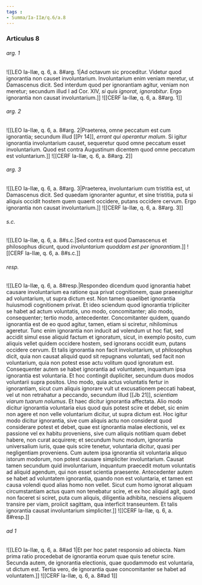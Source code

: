 ```yaml
---
tags : 
- Summa/Ia-IIæ/q.6/a.8
---
```


### Articulus 8

###### arg. 1
![[LEO Ia-IIæ, q. 6, a. 8#arg. 1|Ad octavum sic proceditur. Videtur quod ignorantia non causet involuntarium. Involuntarium enim veniam meretur, ut Damascenus dicit. Sed interdum quod per ignorantiam agitur, veniam non meretur; secundum illud I ad Cor. XIV, *si quis ignorat, ignorabitur*. Ergo ignorantia non causat involuntarium.]]
![[CERF Ia-IIæ, q. 6, a. 8#arg. 1]]

###### arg. 2
![[LEO Ia-IIæ, q. 6, a. 8#arg. 2|Praeterea, omne peccatum est cum ignorantia; secundum illud [[Pr 14]], *errant qui operantur malum*. Si igitur ignorantia involuntarium causet, sequeretur quod omne peccatum esset involuntarium. Quod est contra Augustinum dicentem quod omne peccatum est voluntarium.]]
![[CERF Ia-IIæ, q. 6, a. 8#arg. 2]]

###### arg. 3
![[LEO Ia-IIæ, q. 6, a. 8#arg. 3|Praeterea, involuntarium cum tristitia est, ut Damascenus dicit. Sed quaedam ignoranter aguntur, et sine tristitia, puta si aliquis occidit hostem quem quaerit occidere, putans occidere cervum. Ergo ignorantia non causat involuntarium.]]
![[CERF Ia-IIæ, q. 6, a. 8#arg. 3]]

###### s.c.
![[LEO Ia-IIæ, q. 6, a. 8#s.c.|Sed contra est quod Damascenus et philosophus dicunt, quod *involuntarium quoddam est per ignorantiam*.]]
![[CERF Ia-IIæ, q. 6, a. 8#s.c.]]

###### resp.
![[LEO Ia-IIæ, q. 6, a. 8#resp.|Respondeo dicendum quod ignorantia habet causare involuntarium ea ratione qua privat cognitionem, quae praeexigitur ad voluntarium, ut supra dictum est. Non tamen quaelibet ignorantia huiusmodi cognitionem privat. Et ideo sciendum quod ignorantia tripliciter se habet ad actum voluntatis, uno modo, concomitanter; alio modo, consequenter; tertio modo, antecedenter. Concomitanter quidem, quando ignorantia est de eo quod agitur, tamen, etiam si sciretur, nihilominus ageretur. Tunc enim ignorantia non inducit ad volendum ut hoc fiat, sed accidit simul esse aliquid factum et ignoratum, sicut, in exemplo posito, cum aliquis vellet quidem occidere hostem, sed ignorans occidit eum, putans occidere cervum. Et talis ignorantia non facit involuntarium, ut philosophus dicit, quia non causat aliquid quod sit repugnans voluntati, sed facit non voluntarium, quia non potest esse actu volitum quod ignoratum est. Consequenter autem se habet ignorantia ad voluntatem, inquantum ipsa ignorantia est voluntaria. Et hoc contingit dupliciter, secundum duos modos voluntarii supra positos. Uno modo, quia actus voluntatis fertur in ignorantiam, sicut cum aliquis ignorare vult ut excusationem peccati habeat, vel ut non retrahatur a peccando, secundum illud [[Jb 21]], *scientiam viarum tuarum nolumus*. Et haec dicitur ignorantia affectata. Alio modo dicitur ignorantia voluntaria eius quod quis potest scire et debet, sic enim non agere et non velle voluntarium dicitur, ut supra dictum est. Hoc igitur modo dicitur ignorantia, sive cum aliquis actu non considerat quod considerare potest et debet, quae est ignorantia malae electionis, vel ex passione vel ex habitu proveniens, sive cum aliquis notitiam quam debet habere, non curat acquirere; et secundum hunc modum, ignorantia universalium iuris, quae quis scire tenetur, voluntaria dicitur, quasi per negligentiam proveniens. Cum autem ipsa ignorantia sit voluntaria aliquo istorum modorum, non potest causare simpliciter involuntarium. Causat tamen secundum quid involuntarium, inquantum praecedit motum voluntatis ad aliquid agendum, qui non esset scientia praesente. Antecedenter autem se habet ad voluntatem ignorantia, quando non est voluntaria, et tamen est causa volendi quod alias homo non vellet. Sicut cum homo ignorat aliquam circumstantiam actus quam non tenebatur scire, et ex hoc aliquid agit, quod non faceret si sciret, puta cum aliquis, diligentia adhibita, nesciens aliquem transire per viam, proiicit sagittam, qua interficit transeuntem. Et talis ignorantia causat involuntarium simpliciter.]]
![[CERF Ia-IIæ, q. 6, a. 8#resp.]]

###### ad 1
![[LEO Ia-IIæ, q. 6, a. 8#ad 1|Et per hoc patet responsio ad obiecta. Nam prima ratio procedebat de ignorantia eorum quae quis tenetur scire. Secunda autem, de ignorantia electionis, quae quodammodo est voluntaria, ut dictum est. Tertia vero, de ignorantia quae concomitanter se habet ad voluntatem.]]
![[CERF Ia-IIæ, q. 6, a. 8#ad 1]]

